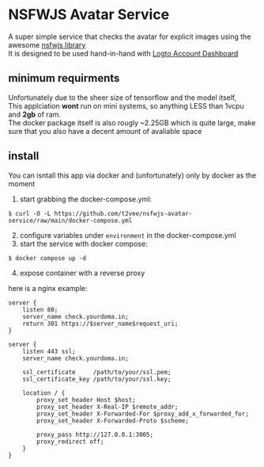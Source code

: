 # NSFWJS Avatar Service

A super simple service that checks the avatar for explicit images using the awesome [nsfwjs library](https://github.com/infinitered/nsfwjs)  
It is designed to be used hand-in-hand with [Logto Account Dashboard](https://github.com/t2vee/Logto-Account-Dashboard)

## minimum requirments
Unfortunately due to the sheer size of tensorflow and the model itself,  
This applciation **wont** run on mini systems, so anything LESS than 1vcpu and **2gb** of ram.  
The docker package itself is also rougly ~2.25GB which is quite large, make sure that you also have a decent amount of avaliable space

## install
You can isntall this app via docker and (unfortunately) only by docker as the moment  
1. start grabbing the docker-compose.yml:
```
$ curl -O -L https://github.com/t2vee/nsfwjs-avatar-service/raw/main/docker-compose.yml
```
2. configure variables under `environment` in the docker-compose.yml
3. start the service with docker compose:
```
$ docker compose up -d
```
4. expose container with a reverse proxy

here is a nginx example:
```
server {
    listen 80;
    server_name check.yourdoma.in;
    return 301 https://$server_name$request_uri;
}

server {
    listen 443 ssl;
    server_name check.yourdoma.in;

    ssl_certificate     /path/to/your/ssl.pem;
    ssl_certificate_key /path/to/your/ssl.key;

    location / {
        proxy_set_header Host $host;
        proxy_set_header X-Real-IP $remote_addr;
        proxy_set_header X-Forwarded-For $proxy_add_x_forwarded_for;
        proxy_set_header X-Forwarded-Proto $scheme;

        proxy_pass http://127.0.0.1:3005;
        proxy_redirect off;
    }
}
```
